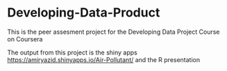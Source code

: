 # Developing-Data-Product

This is the peer assesment project for the Developing Data Project Course on Coursera

The output from this project is the shiny apps <https://amiryazid.shinyapps.io/Air-Pollutant/> and the R presentation

